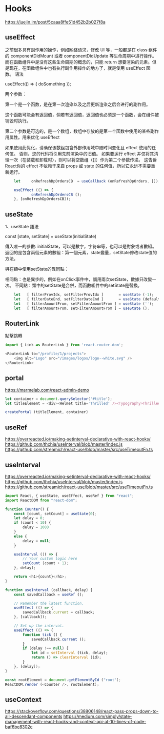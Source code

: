 # Hooks

<https://juejin.im/post/5caaa8ffe51d452b2b027f8a>

## useEffect

之前很多具有副作用的操作，例如网络请求，修改 UI 等，一般都是在 class 组件的 componentDidMount 或者 componentDidUpdate 等生命周期中进行操作。而在函数组件中是没有这些生命周期的概念的，只能 return 想要渲染的元素。但是现在，在函数组件中也有执行副作用操作的地方了，就是使用 useEffect 函数。
语法

useEffect(() => { doSomething });

两个参数：

第一个是一个函数，是在第一次渲染以及之后更新渲染之后会进行的副作用。

这个函数可能会有返回值，倘若有返回值，返回值也必须是一个函数，会在组件被销毁时执行。

第二个参数是可选的，是一个数组，数组中存放的是第一个函数中使用的某些副作用属性。用来优化 useEffect

如果使用此优化，请确保该数组包含外部作用域中随时间变化且 effect 使用的任何值。 否则，您的代码将引用先前渲染中的旧值。
如果要运行 effect 并仅将其清理一次（在装载和卸载时），则可以将空数组（[]）作为第二个参数传递。 这告诉React你的 effect 不依赖于来自 props 或 state 的任何值，所以它永远不需要重新运行。

```js
    let     onRefreshDpOrdersCB  = useCallback (onRefreshDpOrders, []);

    useEffect (() => {
            onRefreshDpOrdersCB ();
    }, [onRefreshDpOrdersCB]);

```

## useState

1、useState
語法

const [state, setState] = useState(initialState)

傳入唯一的參數: initialState，可以是數字，字符串等，也可以是對象或者數組。
返回的是包含兩個元素的數組：第一個元素，state變量，setState修改state值的方法。

與在類中使用setState的異同點：

相同點：也是異步的，例如在onClick事件中，調用兩次setState，數據只改變一次。
不同點：類中的setState是合併，而函數組件中的setState是替換。

```js
    let   [ filterProvIdx, setFilterProvIdx ]       = useState (-1);            // init number
    let   [ filterDateEnd, setFilterDateEnd ]       = useState (defaultEnd);    // use a variable to initiate
    let   [ filterAmountFrom, setFilterAmountFrom ] = useState ('');            // init tring
    let   [ filterAmountFrom, setFilterAmountFrom ] = useState ();              // init undefined
```

## RouterLink

點擊跳轉

```js
import { Link as RouterLink } from 'react-router-dom';

<RouterLink to="/profile/1/projects">
    <img alt="Logo" src="/images/logos/logo--white.svg" />
</RouterLink>
```

## portal

<https://marmelab.com/react-admin-demo>

```js
let container = document.querySelector('#title');
let titleElement = <div><Helmet title='Thrilled' /><Typography>Thrilled</Typography></div>

createPortal (titleElement, container)
```

## useRef

<https://overreacted.io/making-setinterval-declarative-with-react-hooks/>
<https://github.com/thchia/useInterval/blob/master/index.js>
<https://github.com/streamich/react-use/blob/master/src/useTimeoutFn.ts>

## useInterval

<https://overreacted.io/making-setinterval-declarative-with-react-hooks/>
<https://github.com/thchia/useInterval/blob/master/index.js>
<https://github.com/streamich/react-use/blob/master/src/useTimeoutFn.ts>

```js
import React, { useState, useEffect, useRef } from "react";
import ReactDOM from "react-dom";

function Counter() {
    const [count, setCount] = useState(0);
    let delay = 0;
    if (count < 10) {
        delay = 1000
    }
    else {
        delay = null;
    }

    useInterval (() => {
        // Your custom logic here
        setCount (count + 1);
    }, delay);

    return <h1>{count}</h1>;
}

function useInterval (callback, delay) {
    const savedCallback = useRef ();

    // Remember the latest function.
    useEffect (() => {
        savedCallback.current = callback;
    }, [callback]);

    // Set up the interval.
    useEffect (() => {
        function tick () {
            savedCallback.current ();
        }
        if (delay !== null) {
            let id = setInterval (tick, delay);
            return () => clearInterval (id);
        }
    }, [delay]);
}

const rootElement = document.getElementById ("root");
ReactDOM.render (<Counter />, rootElement);
```

## useContext

<https://stackoverflow.com/questions/38806148/react-pass-props-down-to-all-descendant-components>
<https://medium.com/simply/state-management-with-react-hooks-and-context-api-at-10-lines-of-code-baf6be8302c>
